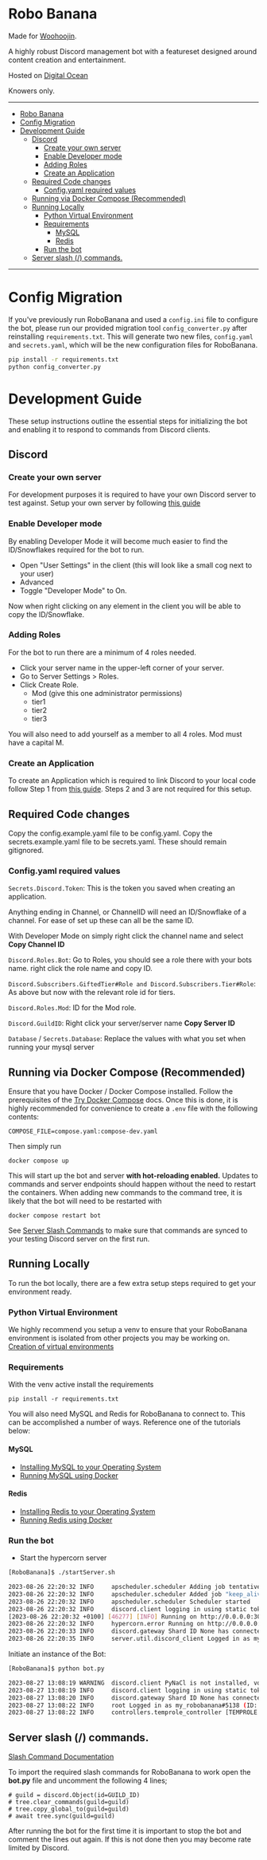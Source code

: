 # Robo Banana

Made for [Woohoojin](https://twitch.tv/woohoojin).

A highly robust Discord management bot with a featureset designed around content creation and entertainment.

Hosted on [Digital Ocean](https://m.do.co/c/4ec28adf00bb)

Knowers only.

---
- [Robo Banana](#robo-banana)
- [Config Migration](#config-migration)
- [Development Guide](#how-to-run-the-bot-locally)
  - [Discord](#discord)
    - [Create your own server](#create-your-own-server)
    - [Enable Developer mode](#enable-developer-mode)
    - [Adding Roles](#adding-roles)
    - [Create an Application](#create-an-application)
  - [Required Code changes](#required-code-changes)
    - [Config.yaml required values](#configyaml-required-values)
  - [Running via Docker Compose (Recommended)](#running-via-docker-compose-recommended)
  - [Running Locally](#running-locally)
    - [Python Virtual Environment](#python-virtual-environment)
    - [Requirements](#requirements)
      - [MySQL](#mysql)
      - [Redis](#redis)
    - [Run the bot](#run-the-bot)
  - [Server slash (/) commands.](#server-slash--commands)
---

# Config Migration
If you've previously run RoboBanana and used a `config.ini` file to configure the bot, please run our provided
migration tool `config_converter.py` after reinstalling `requirements.txt`. This will generate two new files,
`config.yaml` and `secrets.yaml`, which will be the new configuration files for RoboBanana.

```bash
pip install -r requirements.txt
python config_converter.py
```

# Development Guide
These setup instructions outline the essential steps for initializing the bot and enabling it to respond to commands from Discord clients.

## Discord

### Create your own server
For development purposes it is required to have your own Discord server to test against. Setup your own server by following [this guide](https://support.discord.com/hc/en-us/articles/204849977-How-do-I-create-a-server-)

### Enable Developer mode
By enabling Developer Mode it will become much easier to find the ID/Snowflakes required for the bot to run.
- Open "User Settings" in the client (this will look like a small cog next to your user)
- Advanced
- Toggle "Developer Mode" to On.

Now when right clicking on any element in the client you will be able to copy the ID/Snowflake.

### Adding Roles
For the bot to run there are a minimum of 4 roles needed.
- Click your server name in the upper-left corner of your server.
- Go to Server Settings > Roles.
- Click Create Role.
  - Mod (give this one administrator permissions)
  - tier1
  - tier2
  - tier3

You will also need to add yourself as a member to all 4 roles. Mod must have a capital M.

### Create an Application

To create an Application which is required to link Discord to your local code follow Step 1 from [this guide](https://discord.com/developers/docs/getting-started). Steps 2 and 3 are not required for this setup.

## Required Code changes
Copy the config.example.yaml file to be config.yaml. Copy the secrets.example.yaml file to be secrets.yaml. These should remain gitignored.

### Config.yaml required values
`Secrets.Discord.Token`: This is the token you saved when creating an application.

Anything ending in Channel, or ChannelID will need an ID/Snowflake of a channel. For ease of set up these can all be the same ID.

With Developer Mode on simply right click the channel name and select **Copy Channel ID**

`Discord.Roles.Bot`: Go to Roles, you should see a role there with your bots name. right click the role name and copy ID.

`Discord.Subscribers.GiftedTier#Role and Discord.Subscribers.Tier#Role`: As above but now with the relevant role id for tiers.

`Discord.Roles.Mod`: ID for the Mod role.

`Discord.GuildID`: Right click your server/server name **Copy Server ID**

`Database` / `Secrets.Database`: Replace the values with what you set when running your mysql server

## Running via Docker Compose (Recommended)
Ensure that you have Docker / Docker Compose installed. Follow the prerequisites of the [Try Docker Compose](https://docs.docker.com/compose/gettingstarted/) docs. Once this is done, it is highly recommended for convenience to create a `.env` file with the following contents:

```
COMPOSE_FILE=compose.yaml:compose-dev.yaml
```

Then simply run 
```
docker compose up
```

This will start up the bot and server **with hot-reloading enabled.** Updates to commands and server endpoints should happen without the need to restart the containers. When adding new commands to the command tree, it is likely that the bot will need to be restarted with

```
docker compose restart bot
```

See [Server Slash Commands](#server-slash--commands) to make sure that commands are synced to your testing Discord server on the first run.

## Running Locally
To run the bot locally, there are a few extra setup steps required to get your environment ready. 
### Python Virtual Environment
We highly recommend you setup a venv to ensure that your RoboBanana environment is isolated from other projects you may be working on. [Creation of virtual environments](https://docs.python.org/3/library/venv.html)

### Requirements

With the venv active install the requirements
```
pip install -r requirements.txt
```

You will also need MySQL and Redis for RoboBanana to connect to. This can be accomplished a number of ways. Reference one of the tutorials below:

#### MySQL
- [Installing MySQL to your Operating System](https://dev.mysql.com/doc/mysql-installation-excerpt/5.7/en/)
- [Running MySQL using Docker](https://hub.docker.com/_/mysql)

#### Redis
- [Installing Redis to your Operating System](https://redis.io/docs/getting-started/installation/)
- [Running Redis using Docker](https://redis.io/docs/getting-started/install-stack/docker/)

### Run the bot

- Start the hypercorn server
```bash
[RoboBanana]$ ./startServer.sh

2023-08-26 22:20:32 INFO     apscheduler.scheduler Adding job tentatively -- it will be properly scheduled when the scheduler starts
2023-08-26 22:20:32 INFO     apscheduler.scheduler Added job "keep_alive" to job store "default"
2023-08-26 22:20:32 INFO     apscheduler.scheduler Scheduler started
2023-08-26 22:20:32 INFO     discord.client logging in using static token
[2023-08-26 22:20:32 +0100] [46277] [INFO] Running on http://0.0.0.0:3000 (CTRL + C to quit)
2023-08-26 22:20:32 INFO     hypercorn.error Running on http://0.0.0.0:3000 (CTRL + C to quit)
2023-08-26 22:20:33 INFO     discord.gateway Shard ID None has connected to Gateway (Session ID: ba8b122009a7d9aaa2c387f51f43ab84).
2023-08-26 22:20:35 INFO     server.util.discord_client Logged in as my_robobanana#5138 (ID: 1143616097560580116)

```

Initiate an instance of the Bot:
```bash
[RoboBanana]$ python bot.py

2023-08-27 13:08:19 WARNING  discord.client PyNaCl is not installed, voice will NOT be supported
2023-08-27 13:08:19 INFO     discord.client logging in using static token
2023-08-27 13:08:20 INFO     discord.gateway Shard ID None has connected to Gateway (Session ID: d34b64a9793cadc830aecd6870fa4289).
2023-08-27 13:08:22 INFO     root Logged in as my_robobanana#5138 (ID: 1143616097560580116)
2023-08-27 13:08:22 INFO     controllers.temprole_controller [TEMPROLE TASK] Running expire roles...
```

## Server slash (/) commands.
[Slash Command Documentation](https://discord.com/developers/docs/interactions/application-commands)

To import the required slash commands for RoboBanana to work open the **bot.py** file and uncomment the following 4 lines;
```
# guild = discord.Object(id=GUILD_ID)
# tree.clear_commands(guild=guild)
# tree.copy_global_to(guild=guild)
# await tree.sync(guild=guild)
```

After running the bot for the first time it is important to stop the bot and comment the lines out again. If this is not done then you may become rate limited by Discord.
